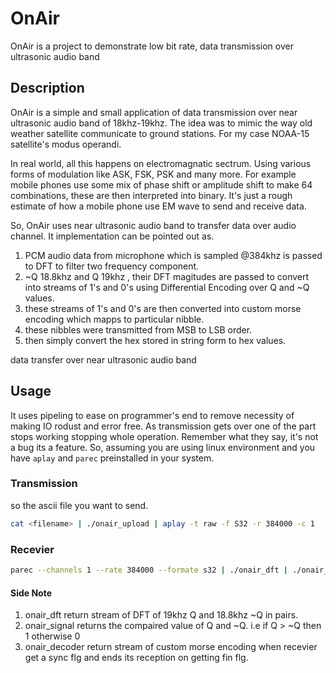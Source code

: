 # OnAir

OnAir is a project to demonstrate low bit rate, data transmission
over ultrasonic audio band

## Description

OnAir is a simple and small application of data transmission over
near ultrasonic audio band of 18khz-19khz. The idea was to mimic 
the way old weather satellite communicate to ground stations.
For my case NOAA-15 satellite's modus operandi.

In real world, all this happens on electromagnatic sectrum. Using
various forms of modulation like ASK, FSK, PSK and many more. For 
example mobile phones use some mix of phase shift or amplitude 
shift to make 64 combinations, these are then interpreted into 
binary. It's just a rough estimate of how a mobile phone use EM
wave to send and receive data.

So, OnAir uses near ultrasonic audio band to transfer data over 
audio channel. It implementation can be pointed out as.

1. PCM audio data from microphone which is sampled @384khz is 
passed to DFT to filter two frequency component.
2. ~Q 18.8khz and Q 19khz , their DFT magitudes are passed to 
convert into streams of 1's and 0's using Differential Encoding
over Q and ~Q values.
3. these streams of 1's and 0's are then converted into custom
morse encoding which mapps to particular nibble.
4. these nibbles were transmitted from MSB to LSB order.
5. then simply convert the hex stored in string form to hex 
values.

data transfer over near ultrasonic audio band

## Usage
It uses pipeling to ease on programmer's end to remove necessity
of making IO rodust and error free. As transmission gets over one
of the part stops working stopping whole operation. 
Remember what they say, it's not a bug its a feature.
So, assuming you are using linux environment and you have `aplay`
and `parec` preinstalled in your system. 
### Transmission
so the ascii file you want to send.
```bash
cat <filename> | ./onair_upload | aplay -t raw -f S32 -r 384000 -c 1
```
### Recevier
```bash
parec --channels 1 --rate 384000 --formate s32 | ./onair_dft | ./onair_signal | ./onair_decoder | python3 onair_convert.py
```

#### Side Note
1. onair_dft return stream of DFT of 19khz Q and 18.8khz ~Q in pairs.
2. onair_signal returns the compaired value of Q and ~Q. i.e
if Q > ~Q then 1 otherwise 0
3. onair_decoder return stream of custom morse encoding when recevier get
a sync flg and ends its reception on getting fin flg.

